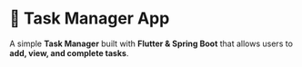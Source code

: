 # 📝 Task Manager App

A simple **Task Manager** built with **Flutter & Spring Boot** that allows users to **add, view, and complete tasks**.


